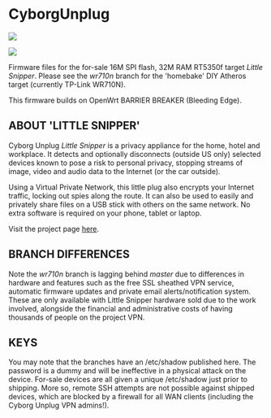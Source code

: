 # CyborgUnplug

![](https://plugunplug.net/img/site-banner.jpg)

![](https://plugunplug.net/img/home_v2.jpg)

Firmware files for the for-sale 16M SPI flash, 32M RAM RT5350f target
_Little Snipper_.  Please see the _wr710n_ branch for the 'homebake' DIY Atheros
target (currently TP-Link WR710N).

This firmware builds on OpenWrt BARRIER BREAKER (Bleeding Edge).

## ABOUT 'LITTLE SNIPPER'

Cyborg Unplug _Little Snipper_ is a privacy appliance for the home, hotel and workplace. It
detects and optionally disconnects (outside US only) selected devices known to
pose a risk to personal privacy, stopping streams of image, video and audio data
to the Internet (or the car outside).

Using a Virtual Private Network, this little plug also encrypts your Internet
traffic, locking out spies along the route. It can also be used to easily and
privately share files on a USB stick with others on the same network. No extra
software is required on your phone, tablet or laptop.

Visit the project page [here](http://plugunplug.net).

## BRANCH DIFFERENCES

Note the _wr710n_ branch is lagging behind _master_ due to differences in
hardware and features such as the free SSL sheathed VPN service, automatic
firmware updates and private email alerts/notification system. These are only
available with Little Snipper hardware sold due to the work involved, alongside
the financial and administrative costs of having thousands of people on the
project VPN.

## KEYS

You may note that the branches have an /etc/shadow published here. The password is a dummy and will be ineffective in a physical attack on the device. For-sale devices are all given a unique /etc/shadow just prior to shipping.
More so, remote SSH attempts are not possible against shipped devices, which are blocked by a firewall for all WAN clients (including the Cyborg Unplug VPN admins!).
